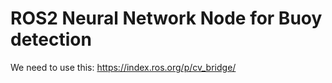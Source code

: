 # ROS2 Neural Network Node for Buoy detection

We need to use this: https://index.ros.org/p/cv_bridge/ 